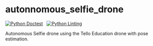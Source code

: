 # autonnomous_selfie_drone

[![Python Doctest](https://github.com/Baumwollboebele/autonnomous_selfie_drone/actions/workflows/python_doctest.yml/badge.svg)](https://github.com/Baumwollboebele/autonnomous_selfie_drone/actions/workflows/python_doctest.yml)&nbsp;&nbsp;&nbsp;[![Python Linting](https://github.com/Baumwollboebele/autonnomous_selfie_drone/actions/workflows/python_linting.yml/badge.svg)](https://github.com/Baumwollboebele/autonnomous_selfie_drone/actions/workflows/python_linting.yml)

Autonomous Selfie drone using the Tello Education drone with pose estimation.
